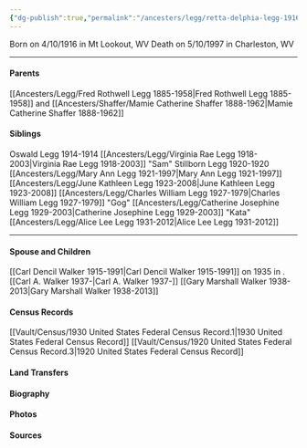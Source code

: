 ```yaml
---
{"dg-publish":true,"permalink":"/ancesters/legg/retta-delphia-legg-1916-1997/","tags":["Retta-Legg"]}
---
```


Born on  4/10/1916 in Mt Lookout, WV
Death on 5/10/1997 in Charleston, WV

---
#### Parents

[[Ancesters/Legg/Fred Rothwell Legg 1885-1958\|Fred Rothwell Legg 1885-1958]] and [[Ancesters/Shaffer/Mamie Catherine Shaffer 1888-1962\|Mamie Catherine Shaffer 1888-1962]]
#### Siblings
Oswald Legg 1914-1914
[[Ancesters/Legg/Virginia Rae Legg 1918-2003\|Virginia Rae Legg 1918-2003]] "Sam"
Stillborn Legg 1920-1920
[[Ancesters/Legg/Mary Ann Legg 1921-1997\|Mary Ann Legg 1921-1997]]
[[Ancesters/Legg/June Kathleen Legg 1923-2008\|June Kathleen Legg 1923-2008]]
[[Ancesters/Legg/Charles William Legg 1927-1979\|Charles William Legg 1927-1979]] "Gog"
[[Ancesters/Legg/Catherine Josephine Legg 1929-2003\|Catherine Josephine Legg 1929-2003]] "Kata"
[[Ancesters/Legg/Alice Lee Legg 1931-2012\|Alice Lee Legg 1931-2012]]

---
#### Spouse and Children
[[Carl Dencil Walker 1915-1991\|Carl Dencil Walker 1915-1991]] on 1935 in <!-- link to place -->.
[[Carl A. Walker 1937-\|Carl A. Walker 1937-]]
[[Gary Marshall Walker 1938-2013\|Gary Marshall Walker 1938-2013]]
#### Census Records
[[Vault/Census/1930 United States Federal Census Record.1\|1930 United States Federal Census Record]]
[[Vault/Census/1920 United States Federal Census Record.3\|1920 United States Federal Census Record]]


#### Land Transfers

#### Biography

#### Photos

#### Sources

